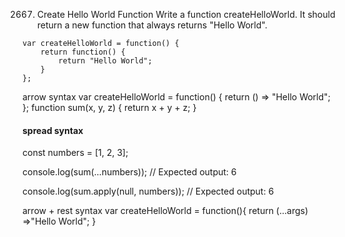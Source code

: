 2667. Create Hello World Function
Write a function createHelloWorld. It should return a new function that always returns "Hello World".
```
var createHelloWorld = function() {
    return function() {
        return "Hello World";
    }
};
```
arrow syntax
var createHelloWorld = function() {
    return () => "Hello World";
};
function sum(x, y, z) {
  return x + y + z;
}
#### spread syntax
const numbers = [1, 2, 3];

console.log(sum(...numbers));
// Expected output: 6

console.log(sum.apply(null, numbers));
// Expected output: 6

arrow + rest syntax
var createHelloWorld = function(){
return (...args) =>"Hello World";
}

